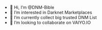 - 👋 Hi, I’m @DNM-Bible
- 👀 I’m interested in Darknet Marketplaces
- 🌱 I’m currently collect big trusted DNM List
- 💞️ I’m looking to collaborate on VAIYO.IO

<!---
DNM-Bible/DNM-Bible is a ✨ special ✨ repository because its `README.md` (this file) appears on your GitHub profile.
You can click the Preview link to take a look at your changes.
--->
